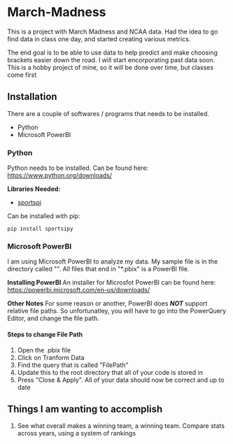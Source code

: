 # March-Madness
This is a project with March Madness and NCAA data. Had the idea to go find data in class one day, and started creating various metrics.

The end goal is to be able to use data to help predict and make choosing brackets easier down the road. I will start encorporating past data soon. This is a hobby project of mine, so it will be done over time, but classes come first

## Installation
There are a couple of softwares / programs that needs to be installed. 
* Python
* Microsoft PowerBI

### Python
Python needs to be installed. Can be found here: https://www.python.org/downloads/

**Libraries Needed:**
* [sportspi](https://sportsreference.readthedocs.io/en/stable/)

Can be installed with pip:

```
pip install sportsipy
```

### Microsoft PowerBI
I am using Microsoft PowerBI to analyze my data. My sample file is in the directory called "". All files that end in "*.pbix" is a PowerBI file.

**Installing PowerBI**
An installer for Microsfot PowerBI can be found here: https://powerbi.microsoft.com/en-us/downloads/

**Other Notes**
For some reason or another, PowerBI does ***NOT*** support relative file paths. So unfortunatley, you will have to go into the PowerQuery Editor, and change the file path. 

#### Steps to change File Path
1. Open the .pbix file
2. Click on Tranform Data
3. Find the query that is called "FilePath"
4. Update this to the root directory that all of your code is stored in
5. Press "Close & Apply". All of your data should now be correct and up to date

## Things I am wanting to accomplish
1. See what overall makes a winning team, a winning team. Compare stats across years, using a system of rankings